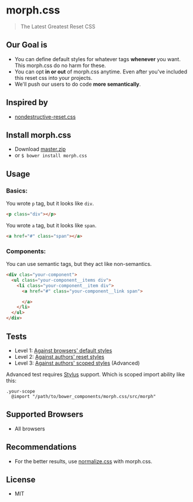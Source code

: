 # morph.css

> The Latest Greatest Reset CSS

## Our Goal is

- You can define default styles for whatever tags **whenever** you want. This morph.css do no harm for these.
- You can opt **in or out** of morph.css anytime. Even after you've included this reset css into your projects.
- We'll push our users to do code **more semantically**.

## Inspired by

- [nondestructive-reset.css](https://github.com/BYODKM/nondestructive-reset.css)

## Install morph.css

- Download [master.zip](https://github.com/internets-inc/morph.css/archive/master.zip)
- or `$ bower install morph.css`

## Usage

### Basics:

You wrote `p` tag, but it looks like `div`.

```html
<p class="div"></p>
```

You wrote `a` tag, but it looks like `span`.

```html
<a href="#" class="span"></a>
```

### Components:

You can use semantic tags, but they act like non-semantics.

```html
<div clas="your-component">
  <ul class="your-component__items div">
    <li class="your-component__item div">
      <a href="#" class="your-component__link span">

      </a>
    </li>
  </ul>
</div>
```

## Tests

- Level 1: [Against browsers' default styles](http://internets-inc.github.io/morph.css/test/level-1.html)
- Level 2: [Against authors' reset styles](http://internets-inc.github.io/morph.css/test/level-2.html)
- Level 3: [Against authors' scoped styles](http://internets-inc.github.io/morph.css/test/level-3.html) (Advanced)

Advanced test requires [Stylus](http://stylus-lang.com) support. Which is scoped import ability like this:

```stylus
.your-scope
  @import "/path/to/bower_components/morph.css/src/morph"
```

## Supported Browsers

- All browsers

## Recommendations

- For the better results, use [normalize.css](https://github.com/necolas/normalize.css) with morph.css.

## License

- MIT
